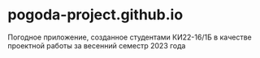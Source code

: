 # pogoda-project.github.io
Погодное приложение, созданное студентами КИ22-16/1Б в качестве проектной работы за весенний семестр 2023 года
